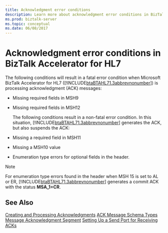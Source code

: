```yaml
---
title: Acknowledgment error conditions
description: Learn more about acknowledgment error conditions in BizTalk Accelerator for HL7.
ms.prod: biztalk-server
ms.topic: conceptual
ms.date: 06/08/2017
---
```


# Acknowledgment error conditions in BizTalk Accelerator for HL7

The following conditions will result in a fatal error condition when Microsoft BizTalk Accelerator for HL7 ([!INCLUDE[btaBTAHL71.3abbrevnonumber](../../includes/btabtahl71-3abbrevnonumber-md.md)]) is processing acknowledgment (ACK) messages:

- Missing required fields in MSH9

- Missing required fields in MSH12

  The following conditions result in a non-fatal error condition. In this situation, [!INCLUDE[btaBTAHL71.3abbrevnonumber](../../includes/btabtahl71-3abbrevnonumber-md.md)] generates the ACK, but also suspends the ACK:

- Missing a required field in MSH11

- Missing a MSH10 value

- Enumeration type errors for optional fields in the header.

> [!NOTE]
> For enumeration type errors found in the header when MSH 15 is set to AL or ER, [!INCLUDE[btaBTAHL71.3abbrevnonumber](../../includes/btabtahl71-3abbrevnonumber-md.md)] generates a commit ACK with the status **MSA_1=CR**.

## See Also

[Creating and Processing Acknowledgments](../../adapters-and-accelerators/accelerator-hl7/creating-and-processing-acknowledgments.md)
[ACK Message Schema Types](../../adapters-and-accelerators/accelerator-hl7/ack-message-schema-types.md)
[Message Acknowledgment Segment](../../adapters-and-accelerators/accelerator-hl7/message-acknowledgment-segment.md)
[Setting Up a Send Port for Receiving ACKs](../../adapters-and-accelerators/accelerator-hl7/setting-up-a-send-port-for-receiving-acks.md)
